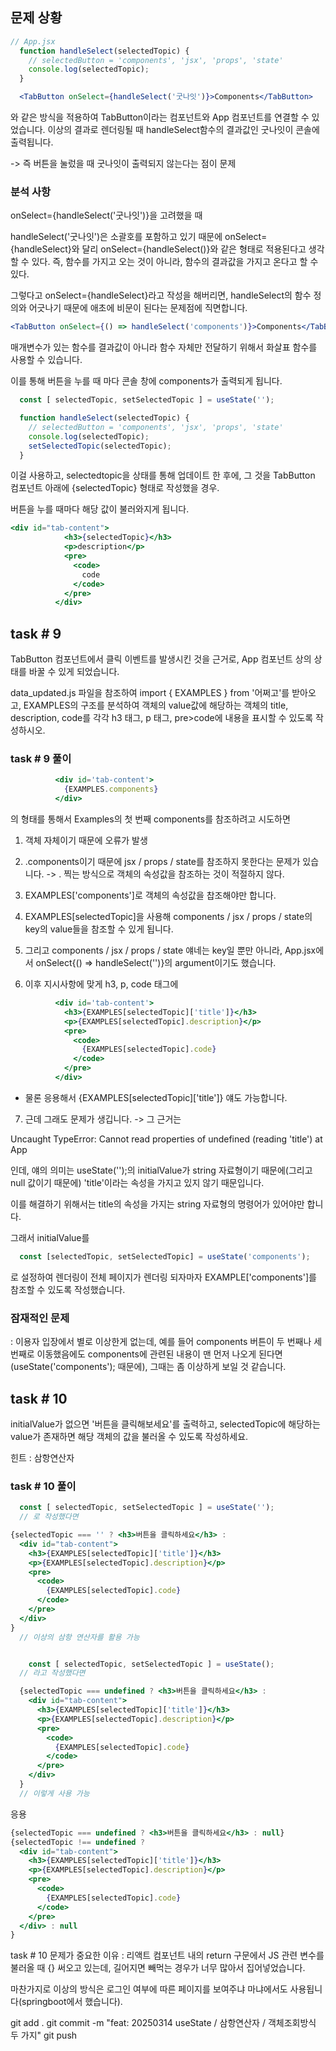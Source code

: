 ## 문제 상황

```jsx
// App.jsx
  function handleSelect(selectedTopic) {
    // selectedButton = 'components', 'jsx', 'props', 'state'
    console.log(selectedTopic);
  }

  <TabButton onSelect={handleSelect('굿나잇')}>Components</TabButton>
```
와 같은 방식을 적용하여 TabButton이라는 컴포넌트와 App 컴포넌트를 연결할 수 있었습니다.
이상의 결과로 렌더링될 때 handleSelect함수의 결과값인 굿나잇이 콘솔에 출력됩니다.

-> 즉 버튼을 눌렀을 때 굿나잇이 출력되지 않는다는 점이 문제

### 분석 사항

onSelect={handleSelect('굿나잇')}을 고려했을 때

handleSelect('굿나잇')은 소괄호를 포함하고 있기 때문에 onSelect={handleSelect}와 달리
onSelect={handleSelect()}와 같은 형태로 적용된다고 생각할 수 있다.
즉, 함수를 가지고 오는 것이 아니라, 함수의 결과값을 가지고 온다고 할 수 있다.

그렇다고 onSelect={handleSelect}라고 작성을 해버리면, handleSelect의 함수 정의와 어긋나기 때문에 애초에 비문이 된다는 문제점에 직면합니다.

```jsx
<TabButton onSelect={() => handleSelect('components')}>Components</TabButton>
```

매개변수가 있는 함수를 결과값이 아니라 함수 자체만 전달하기 위해서 화살표 함수를 사용할 수 있습니다.

이를 통해 버튼을 누를 때 마다 콘솔 창에 components가 출력되게 됩니다.

```jsx
  const [ selectedTopic, setSelectedTopic ] = useState('');

  function handleSelect(selectedTopic) {
    // selectedButton = 'components', 'jsx', 'props', 'state'
    console.log(selectedTopic);
    setSelectedTopic(selectedTopic);
  }
```
이걸 사용하고, selectedtopic을 상태를 통해 업데이트 한 후에,
그 것을 TabButton 컴포넌트 아래에 {selectedTopic} 형태로 작성했을 경우.

버튼을 누를 때마다 해당 값이 불러와지게 됩니다.
```jsx
<div id="tab-content">
            <h3>{selectedTopic}</h3>
            <p>description</p>
            <pre>
              <code>
                code
              </code>
            </pre>
          </div>
```

## task # 9

TabButton 컴포넌트에서 클릭 이벤트를 발생시킨 것을 근거로, App 컴포넌트 상의 상태를 바꿀 수 있게 되었습니다.

data_updated.js 파일을 참조하여 import { EXAMPLES } from '어쩌고'를 받아오고,
EXAMPLES의 구조를 분석하여 
객체의 value값에 해당하는 객체의 title, description, code를 각각 h3 태그, p 태그, pre>code에 내용을 표시할 수 있도록 작성하시오.

### task # 9 풀이

```jsx
          <div id='tab-content'>
            {EXAMPLES.components}
          </div>
```
의 형태를 통해서 Examples의 첫 번째 components를 참조하려고 시도하면

1. 객체 자체이기 때문에 오류가 발생
2. .components이기 때문에 jsx / props / state를 참조하지 못한다는 문제가 있습니다.
-> . 찍는 방식으로 객체의 속성값을 참조하는 것이 적절하지 않다.

3. EXAMPLES['components']로 객체의 속성값을 찹조해야만 합니다. 
4. EXAMPLES[selectedTopic]을 사용해 components / jsx / props / state의 key의 value들을 참조할 수 있게 됩니다.

5. 그리고 components / jsx / props / state 얘네는 key일 뿐만 아니라, App.jsx에서 onSelect{() => handleSelect('')}의 argument이기도 했습니다.

6. 이후 지시사항에 맞게 h3, p, code 태그에

```jsx
          <div id='tab-content'>
            <h3>{EXAMPLES[selectedTopic]['title']}</h3>
            <p>{EXAMPLES[selectedTopic].description}</p>
            <pre>
              <code>
                {EXAMPLES[selectedTopic].code}
              </code>
            </pre>
          </div>
```

* 물론 응용해서 {EXAMPLES[selectedTopic]['title']} 얘도 가능합니다.

7. 근데 그래도 문제가 생깁니다. -> 그 근거는 

Uncaught TypeError: Cannot read properties of undefined (reading 'title')
    at App

인데, 얘의 의미는 useState('');의 initialValue가 string 자료형이기 때문에(그리고 null 값이기 때문에) 'title'이라는 속성을 가지고 있지 않기 때문입니다.

이를 해결하기 위해서는 title의 속성을 가지는 string 자료형의 명령어가 있어야만 합니다.

그래서 initialValue를 

```jsx
  const [selectedTopic, setSelectedTopic] = useState('components');
```
로 설정하여 렌더링이 전체 페이지가 렌더링 되자마자 EXAMPLE['components']를 참조할 수 있도록 작성했습니다.

### 잠재적인 문제

: 이용자 입장에서 별로 이상한게 없는데, 예를 들어 components 버튼이 두 번째나 세 번째로 이동했음에도 components에 관련된 내용이 맨 먼저 나오게 된다면(useState('components'); 때문에), 그때는 좀 이상하게 보일 것 같습니다.

## task # 10 

initialValue가 없으면 '버튼을 클릭해보세요'를 출력하고, selectedTopic에 해당하는 value가 존재하면 해당 객체의 값을 불러올 수 있도록 작성하세요.

힌트 : 삼항연산자

### task # 10 풀이

```jsx
  const [ selectedTopic, setSelectedTopic ] = useState('');
  // 로 작성했다면

{selectedTopic === '' ? <h3>버튼을 클릭하세요</h3> :
  <div id="tab-content">
    <h3>{EXAMPLES[selectedTopic]['title']}</h3>
    <p>{EXAMPLES[selectedTopic].description}</p>
    <pre>
      <code>
        {EXAMPLES[selectedTopic].code}
      </code>
    </pre>
  </div> 
}
  // 이상의 삼항 연산자를 활용 가능


    const [ selectedTopic, setSelectedTopic ] = useState();
  // 라고 작성했다면

  {selectedTopic === undefined ? <h3>버튼을 클릭하세요</h3> :
    <div id="tab-content">
      <h3>{EXAMPLES[selectedTopic]['title']}</h3>
      <p>{EXAMPLES[selectedTopic].description}</p>
      <pre>
        <code>
          {EXAMPLES[selectedTopic].code}
        </code>
      </pre>
    </div> 
  }
  // 이렇게 사용 가능
```
응용
```jsx
{selectedTopic === undefined ? <h3>버튼을 클릭하세요</h3> : null}
{selectedTopic !== undefined ? 
  <div id="tab-content">
    <h3>{EXAMPLES[selectedTopic]['title']}</h3>
    <p>{EXAMPLES[selectedTopic].description}</p>
    <pre>
      <code>
        {EXAMPLES[selectedTopic].code}
      </code>
    </pre>
  </div> : null
}
```

task # 10 문제가 중요한 이유 : 리액트 컴포넌트 내의 return 구문에서 JS 관련 변수를 불러올 때 {} 써오고 있는데, 길어지면 빼먹는 경우가 너무 많아서 집어넣었습니다.

마찬가지로 이상의 방식은 로그인 여부에 따른 페이지를 보여주냐 마냐에서도 사용됩니다(springboot에서 했습니다).

git add .
git commit -m "feat: 20250314 useState / 삼항연산자 / 객체조회방식 두 가지"
git push 
